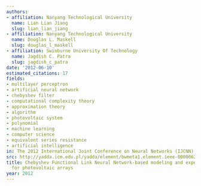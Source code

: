 ```yaml
---
authors:
- affiliation: Nanyang Technological University
  name: Lian Lian Jiang
  slug: lian_lian_jiang
- affiliation: Nanyang Technological University
  name: Douglas L. Maskell
  slug: douglas_l_maskell
- affiliation: Swinburne University Of Technology
  name: Jagdish C. Patra
  slug: jagdish_c_patra
date: '2012-06-10'
estimated_citations: 17
fields:
- multilayer perceptron
- artificial neural network
- chebyshev filter
- computational complexity theory
- approximation theory
- algorithm
- photovoltaic system
- polynomial
- machine learning
- computer science
- equivalent series resistance
- artificial intelligence
in: The 2012 International Joint Conference on Neural Networks (IJCNN)
src: http://yadda.icm.edu.pl/yadda/element/bwmeta1.element.ieee-000006252615
title: Chebyshev Functional Link Neural Network-based modeling and experimental verification
  for photovoltaic arrays
year: 2012
---
```

